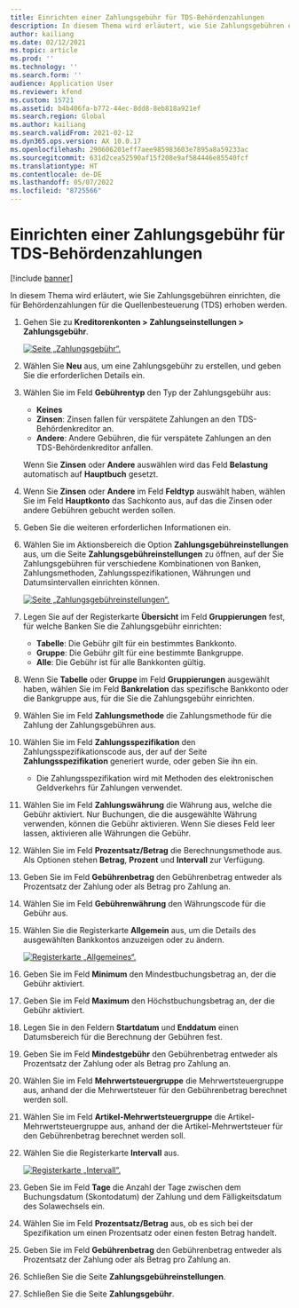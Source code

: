 ```yaml
---
title: Einrichten einer Zahlungsgebühr für TDS-Behördenzahlungen
description: In diesem Thema wird erläutert, wie Sie Zahlungsgebühren einrichten, die für Behördenzahlungen für die Quellenbesteuerung (TDS) erhoben werden.
author: kailiang
ms.date: 02/12/2021
ms.topic: article
ms.prod: ''
ms.technology: ''
ms.search.form: ''
audience: Application User
ms.reviewer: kfend
ms.custom: 15721
ms.assetid: b4b406fa-b772-44ec-8dd8-8eb818a921ef
ms.search.region: Global
ms.author: kailiang
ms.search.validFrom: 2021-02-12
ms.dyn365.ops.version: AX 10.0.17
ms.openlocfilehash: 290606201eff7aee985983603e7895a8a59233ac
ms.sourcegitcommit: 631d2cea52590af15f208e9af584446e85540fcf
ms.translationtype: HT
ms.contentlocale: de-DE
ms.lasthandoff: 05/07/2022
ms.locfileid: "8725566"
---
```

# <a name="set-up-payment-fees-for-tds-authority-payments"></a>Einrichten einer Zahlungsgebühr für TDS-Behördenzahlungen

[!include [banner](../includes/banner.md)]

In diesem Thema wird erläutert, wie Sie Zahlungsgebühren einrichten, die für Behördenzahlungen für die Quellenbesteuerung (TDS) erhoben werden.

1. Gehen Sie zu **Kreditorenkonten \> Zahlungseinstellungen \> Zahlungsgebühr**.

    [![Seite „Zahlungsgebühr“.](./media/apac-ind-TDS-28.png)](./media/apac-ind-TDS-28.png)

2. Wählen Sie **Neu** aus, um eine Zahlungsgebühr zu erstellen, und geben Sie die erforderlichen Details ein.
3. Wählen Sie im Feld **Gebührentyp** den Typ der Zahlungsgebühr aus:

    - **Keines**
    - **Zinsen**: Zinsen fallen für verspätete Zahlungen an den TDS-Behördenkreditor an.
    - **Andere**: Andere Gebühren, die für verspätete Zahlungen an den TDS-Behördenkreditor anfallen.

    Wenn Sie **Zinsen** oder **Andere** auswählen wird das Feld **Belastung** automatisch auf **Hauptbuch** gesetzt.

4. Wenn Sie **Zinsen** oder **Andere** im Feld **Feldtyp** auswählt haben, wählen Sie im Feld **Hauptkonto** das Sachkonto aus, auf das die Zinsen oder andere Gebühren gebucht werden sollen.
5. Geben Sie die weiteren erforderlichen Informationen ein.
6. Wählen Sie im Aktionsbereich die Option **Zahlungsgebühreinstellungen** aus, um die Seite **Zahlungsgebühreinstellungen** zu öffnen, auf der Sie Zahlungsgebühren für verschiedene Kombinationen von Banken, Zahlungsmethoden, Zahlungsspezifikationen, Währungen und Datumsintervallen einrichten können.

    [![Seite „Zahlungsgebühreinstellungen“.](./media/apac-ind-TDS-21.png)](./media/apac-ind-TDS-21.png)

7. Legen Sie auf der Registerkarte **Übersicht** im Feld **Gruppierungen** fest, für welche Banken Sie die Zahlungsgebühr einrichten:

    - **Tabelle**: Die Gebühr gilt für ein bestimmtes Bankkonto.
    - **Gruppe**: Die Gebühr gilt für eine bestimmte Bankgruppe.
    - **Alle**: Die Gebühr ist für alle Bankkonten gültig.

8. Wenn Sie **Tabelle** oder **Gruppe** im Feld **Gruppierungen** ausgewählt haben, wählen Sie im Feld **Bankrelation** das spezifische Bankkonto oder die Bankgruppe aus, für die Sie die Zahlungsgebühr einrichten.
9. Wählen Sie im Feld **Zahlungsmethode** die Zahlungsmethode für die Zahlung der Zahlungsgebühren aus.
10. Wählen Sie im Feld **Zahlungsspezifikation** den Zahlungsspezifikationscode aus, der auf der Seite **Zahlungsspezifikation** generiert wurde, oder geben Sie ihn ein.
    - Die Zahlungsspezifikation wird mit Methoden des elektronischen Geldverkehrs für Zahlungen verwendet.
12. Wählen Sie im Feld **Zahlungswährung** die Währung aus, welche die Gebühr aktiviert. Nur Buchungen, die die ausgewählte Währung verwenden, können die Gebühr aktivieren. Wenn Sie dieses Feld leer lassen, aktivieren alle Währungen die Gebühr.
13. Wählen Sie im Feld **Prozentsatz/Betrag** die Berechnungsmethode aus. Als Optionen stehen **Betrag**, **Prozent** und **Intervall** zur Verfügung.
14. Geben Sie im Feld **Gebührenbetrag** den Gebührenbetrag entweder als Prozentsatz der Zahlung oder als Betrag pro Zahlung an.
15. Wählen Sie im Feld **Gebührenwährung** den Währungscode für die Gebühr aus.
16. Wählen Sie die Registerkarte **Allgemein** aus, um die Details des ausgewählten Bankkontos anzuzeigen oder zu ändern.

    [![Registerkarte „Allgemeines“.](./media/apac-ind-TDS-22.png)](./media/apac-ind-TDS-22.png)

16. Geben Sie im Feld **Minimum** den Mindestbuchungsbetrag an, der die Gebühr aktiviert.
17. Geben Sie im Feld **Maximum** den Höchstbuchungsbetrag an, der die Gebühr aktiviert.
18. Legen Sie in den Feldern **Startdatum** und **Enddatum** einen Datumsbereich für die Berechnung der Gebühren fest.
19. Geben Sie im Feld **Mindestgebühr** den Gebührenbetrag entweder als Prozentsatz der Zahlung oder als Betrag pro Zahlung an.
20. Wählen Sie im Feld **Mehrwertsteuergruppe** die Mehrwertsteuergruppe aus, anhand der die Mehrwertsteuer für den Gebührenbetrag berechnet werden soll.
21. Wählen Sie im Feld **Artikel-Mehrwertsteuergruppe** die Artikel-Mehrwertsteuergruppe aus, anhand der die Artikel-Mehrwertsteuer für den Gebührenbetrag berechnet werden soll.
22. Wählen Sie die Registerkarte **Intervall** aus. 

    [![Registerkarte „Intervall“.](./media/apac-ind-TDS-23.png)](./media/apac-ind-TDS-23.png)

23. Geben Sie im Feld **Tage** die Anzahl der Tage zwischen dem Buchungsdatum (Skontodatum) der Zahlung und dem Fälligkeitsdatum des Solawechsels ein.
24. Wählen Sie im Feld **Prozentsatz/Betrag** aus, ob es sich bei der Spezifikation um einen Prozentsatz oder einen festen Betrag handelt.
25. Geben Sie im Feld **Gebührenbetrag** den Gebührenbetrag entweder als Prozentsatz der Zahlung oder als Betrag pro Zahlung an.
26. Schließen Sie die Seite **Zahlungsgebühreinstellungen**.
27. Schließen Sie die Seite **Zahlungsgebühr**.
